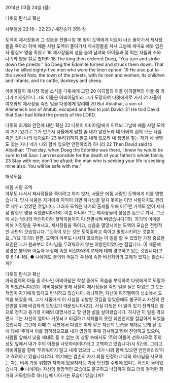 2014년 03월 24일 (월)

다윗의 탄식과 확신



사무엘상 22:18 - 22:23 / 새찬송가 365 장


도엑이 제사장들과 그 성읍을 전멸시킴
18 왕이 도엑에게 이르되 너는 돌아가서 제사장들을 죽이라 하매 에돔 사람 도엑이 돌아가서 제사장들을 쳐서 그날에 세마포 에봇 입은 자 팔십오 명을 죽였고 19 제사장들의 성읍 놉의 남녀와 아이들과 젖 먹는 자들과 소와 나귀와 양을 칼로 쳤더라
18 The king then ordered Doeg, “You turn and strike down the priests.” So Doeg the Edomite turned and struck them down. That day he killed eighty-five men who wore the linen ephod. 19 He also put to the sword Nob, the town of the priests, with its men and women, its children and infants, and its cattle, donkeys and sheep.   

아비아달이 제사장 학살 소식을 다윗에게 고함
20 아히둡의 아들 아히멜렉의 아들 중 하나가 피하였으니 그의 이름은 아비아달이라 그가 도망하여 다윗에게로 가서 21 사울이 여호와의 제사장들 죽인 일을 다윗에게 알리매
20 But Abiathar, a son of Ahimelech son of Ahitub, escaped and fled to join David. 21 He told David that Saul had killed the priests of the LORD.   

다윗의 회개와 안전에 대한 확신
22 다윗이 아비아달에게 이르되 그날에 에돔 사람 도엑이 거기 있기로 그가 반드시 사울에게 말할 줄 내가 알았노라 네 아버지 집의 모든 사람 죽은 것이 나의 탓이로다 23 두려워하지 말고 내게 있으라 내 생명을 찾는 자가 네 생명도 찾는 자니 네가 나와 함께 있으면 안전하리라 하니라
22 Then David said to Abiathar: “That day, when Doeg the Edomite was there, I knew he would be sure to tell Saul. I am responsible for the death of your father’s whole family. 23 Stay with me; don’t be afraid; the man who is seeking your life is seeking mine also. You will be safe with me.”

해석도움





에돔 사람 도엑  
아무도 나서서 제사장들을 죽이려고 하지 않자, 사울은 에돔 사람인 도엑에게 이를 명했습니다. 당시 사울은 자기에게 이익이 되면 하나님을 알지 못하는 이방 사람까지도 관리로 세우고 있었던 것입니다. 그러자 도엑은 자기의 출세를 위해 아무런 가책도 없이 제사장 팔십오 명을 죽였습니다(18). 이뿐 아니라 그는 제사장들의 성읍인 놉으로 가서, 그곳에 사는 남녀와 어린아이와 젖먹이들까지 다 전멸시켜 버렸습니다(19). 자기의 이익을 위해 거짓말을 꾸며내고, 제사장들을 죽이고, 성읍을 멸망시키는 도엑의 모습은 전형적인 사탄의 모습입니다. “도둑이 오는 것은 도둑질하고 죽이고 멸망시키려는 것뿐이요...”(요 10:10) 한편, 도엑이 아무도 나서지 않으려는 이 일을 할 수 있었던 가장 중요한 요인은 그가 원래부터 하나님을 두려워하지 않는 이방인이었다는 점입니다. 이 때문에 성경은 불의와 어둠과 우상에 속한 비신자와의 교제에 대해 경고하고 있는 것입니다(고후 6:14-16). 
● 나에게도 불의와 어둠과 우상에 속한 비신자와의 교제가 있지는 않습니까?

다윗의 탄식과 확신  
아히멜렉의 아들 중 하나인 아비아달은 학살 중에도 목숨을 부지하여 다윗에게로 도망가게 되었습니다(20). 아비아달을 통해 사울이 제사장들을 죽인 일을 들은 다윗은 그 모든 책임이 자기에게 있다고 탄식하고 있습니다. 왜냐하면, 자신이 아히멜렉의 성소에서 도엑을 보았을 때, 그가 사울에게 이 사실을 고발할 것임을 알았음에도 불구하고 자신의 안전만을 위해 비겁하게 도망갔기 때문입니다(22). 사실 다윗은 이 일이 있기 전까지는 참으로 정직과 용기와 지혜의 대명사라고 할 만한 삶을 살아왔습니다. 하지만 이 일을 겪으면서 그는 자신이 얼마나 거짓되고 비겁하고 지혜롭지 못한 죄인인지를 절감하게 되었을 것입니다. 그런데 이때 쓴 시편에서 다윗은 이와 같은 자신의 모습을 제대로 보게 된 것에 대해 ‘주께서 이를 행하셨으므로 내가 영원히 주께 감사하고’라며 찬양하고 있으며, 사람들 앞에서 낯을 제대로 들 수 없는 이 상황 속에서도 ‘주의 이름이 선하시므로 주의 성도 앞에서 내가 주의 이름을 사모하리이다’라고 고백하고 있습니다(시 52:9). 그리고 아비아달을 향해 ‘두려워하지 말고 내게 있으라 … 네가 나와 함께 있으면 안전하리라’하고 격려하고 있습니다(23). 여기에는 겸손히 자기 죄를 인정하고 더욱 하나님을 사모하는 자는 비록 가장 위험한 자리에 있을지라도 가장 안전할 수밖에 없다는 확신이 들어있습니다. 
● 나에게는 자신의 절망적인 모습에도 불구하고 낙담하지 않고 더욱 철저한 회개와 사모함으로 하나님께 나아가는 모습이 있습니까?